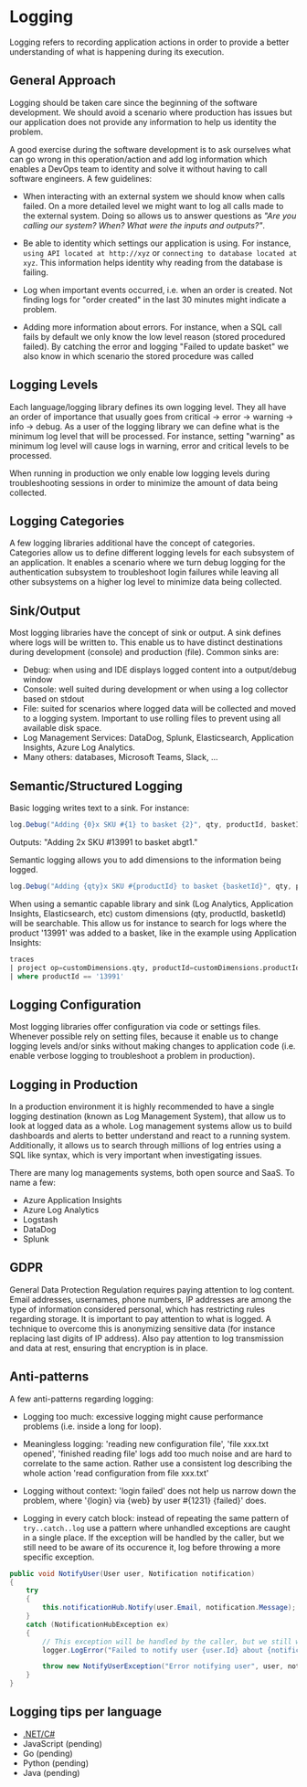 # Logging

Logging refers to recording application actions in order to provide a better understanding of what is happening during its execution.

## General Approach

Logging should be taken care since the beginning of the software development. We should avoid a scenario where production has issues but our application does not provide any information to help us identity the problem.

A good exercise during the software development is to ask ourselves what can go wrong in this operation/action and add log information which enables a DevOps team to identity and solve it without having to call software engineers. A few guidelines:

- When interacting with an external system we should know when calls failed. On a more detailed level we might want to log all calls made to the external system. Doing so allows us to answer questions as *"Are you calling our system? When? What were the inputs and outputs?"*.
  
- Be able to identity which settings our application is using. For instance, `using API located at http://xyz` or `connecting to database located at xyz`. This information helps identity why reading from the database is failing.

- Log when important events occurred, i.e. when an order is created. Not finding logs for "order created" in the last 30 minutes might indicate a problem.

- Adding more information about errors. For instance, when a SQL call fails by default we only know the low level reason (stored procedured failed). By catching the error and logging "Failed to update basket" we also know in which scenario the stored procedure was called

## Logging Levels

Each language/logging library defines its own logging level. They all have an order of importance that usually goes from critical &rarr; error &rarr; warning &rarr; info &rarr; debug. As a user of the logging library we can define what is the minimum log level that will be processed. For instance, setting "warning" as minimum log level will cause logs in warning, error and critical levels to be processed.

When running in production we only enable low logging levels during troubleshooting sessions in order to minimize the amount of data being collected.

## Logging Categories

A few logging libraries additional have the concept of categories. Categories allow us to define different logging levels for each subsystem of an application. It enables a scenario where we turn debug logging for the authentication subsystem to troubleshoot login failures while leaving all other subsystems on a higher log level to minimize data being collected.

## Sink/Output

Most logging libraries have the concept of sink or output. A sink defines where logs will be written to. This enable us to have distinct destinations during development (console) and production (file). Common sinks are:

- Debug: when using and IDE displays logged content into a output/debug window
- Console: well suited during development or when using a log collector based on stdout
- File: suited for scenarios where logged data will be collected and moved to a logging system. Important to use rolling files to prevent using all available disk space.
- Log Management Services: DataDog, Splunk, Elasticsearch, Application Insights, Azure Log Analytics.
- Many others: databases, Microsoft Teams, Slack, ...

## Semantic/Structured Logging

Basic logging writes text to a sink. For instance:

```C#
log.Debug("Adding {0}x SKU #{1} to basket {2}", qty, productId, basketId);
```

Outputs: "Adding 2x SKU #13991 to basket abgt1."

Semantic logging allows you to add dimensions to the information being logged.

```C#
log.Debug("Adding {qty}x SKU #{productId} to basket {basketId}", qty, productId, basketId);
```

When using a semantic capable library and sink (Log Analytics, Application Insights, Elasticsearch, etc) custom dimensions (qty, productId, basketId) will be searchable. This allow us for instance to search for logs where the product '13991' was added to a basket, like in the example using Application Insights:

```sql
traces
| project op=customDimensions.qty, productId=customDimensions.productId, basketId=customDimensions.basketId
| where productId == '13991'
```

## Logging Configuration

Most logging libraries offer configuration via code or settings files. Whenever possible rely on setting files, because it enable us to change logging levels and/or sinks without making changes to application code (i.e. enable verbose logging to troubleshoot a problem in production).

## Logging in Production

In a production environment it is highly recommended to have a single logging destination (known as Log Management System), that allow us to look at logged data as a whole. Log management systems allow us to build dashboards and alerts to better understand and react to a running system. Additionally, it allows us to search through millions of log entries using a SQL like syntax, which is very important when investigating issues.

There are many log managements systems, both open source and SaaS. To name a few:

- Azure Application Insights
- Azure Log Analytics
- Logstash
- DataDog
- Splunk

## GDPR

General Data Protection Regulation requires paying attention to log content. Email addresses, usernames, phone numbers, IP addresses are among the type of information considered personal, which has restricting rules regarding storage.
It is important to pay attention to what is logged. A technique to overcome this is anonymizing sensitive data (for instance replacing last digits of IP address).
Also pay attention to log transmission and data at rest, ensuring that encryption is in place.

## Anti-patterns

A few anti-patterns regarding logging:

- Logging too much: excessive logging might cause performance problems (i.e. inside a long for loop).

- Meaningless logging: 'reading new configuration file', 'file xxx.txt opened', 'finished reading file' logs add too much noise and are hard to correlate to the same action. Rather use a consistent log describing the whole action 'read configuration from file xxx.txt'

- Logging without context: 'login failed' does not help us narrow down the problem, where '{login} via {web} by user #{1231} {failed}' does.
  
- Logging in every catch block: instead of repeating the same pattern of `try..catch..log` use a pattern where unhandled exceptions are caught in a single place. If the exception will be handled by the caller, but we still need to be aware of its occurence it, log before throwing a more specific exception.

```C#
public void NotifyUser(User user, Notification notification)
{
    try
    {
        this.notificationHub.Notify(user.Email, notification.Message);
    }
    catch (NotificationHubException ex)
    {
        // This exception will be handled by the caller, but we still want to find when it happens
        logger.LogError("Failed to notify user {user.Id} about {notification.Type}", ex);

        throw new NotifyUserException("Error notifying user", user, notification, ex);
    }
}
```

## Logging tips per language

- [.NET/C#](./DevOps-Logging-CSharp.md)
- JavaScript (pending)
- Go (pending)
- Python (pending)
- Java (pending)